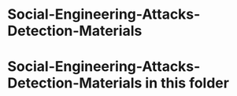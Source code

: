 # Social-Engineering-Attacks-Detection-Materials
# Social-Engineering-Attacks-Detection-Materials in this folder
